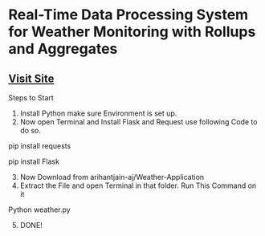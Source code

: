 # Real-Time Data Processing System for Weather Monitoring with Rollups and Aggregates 

## [Visit Site](https://arihantjain.pythonanywhere.com/)

Steps to Start 
1.	Install Python make sure Environment is set up.
2.	Now open Terminal and Install Flask and Request use following Code to do so.
   

pip install requests

pip install Flask

3.	 Now Download from arihantjain-aj/Weather-Application 
4.	Extract the File and open Terminal in that folder. Run This Command on it 

Python weather.py

5.	DONE!
